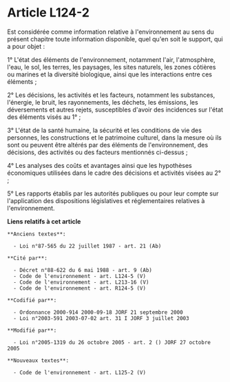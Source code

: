 # Article L124-2

Est considérée comme information relative à l'environnement au sens du présent chapitre toute information disponible, quel
qu'en soit le support, qui a pour objet :

1° L'état des éléments de l'environnement, notamment l'air, l'atmosphère, l'eau, le sol, les terres, les paysages, les sites
naturels, les zones côtières ou marines et la diversité biologique, ainsi que les interactions entre ces éléments ;

2° Les décisions, les activités et les facteurs, notamment les substances, l'énergie, le bruit, les rayonnements, les
déchets, les émissions, les déversements et autres rejets, susceptibles d'avoir des incidences sur l'état des éléments visés
au 1° ;

3° L'état de la santé humaine, la sécurité et les conditions de vie des personnes, les constructions et le patrimoine
culturel, dans la mesure où ils sont ou peuvent être altérés par des éléments de l'environnement, des décisions, des
activités ou des facteurs mentionnés ci-dessus ;

4° Les analyses des coûts et avantages ainsi que les hypothèses économiques utilisées dans le cadre des décisions et
activités visées au 2° ;

5° Les rapports établis par les autorités publiques ou pour leur compte sur l'application des dispositions législatives et
réglementaires relatives à l'environnement.

**Liens relatifs à cet article**

	**Anciens textes**:

	  - Loi n°87-565 du 22 juillet 1987 - art. 21 (Ab)

	**Cité par**:

	  - Décret n°88-622 du 6 mai 1988 - art. 9 (Ab)
	  - Code de l'environnement - art. L124-5 (V)
	  - Code de l'environnement - art. L213-16 (V)
	  - Code de l'environnement - art. R124-5 (V)

	**Codifié par**:

	  - Ordonnance 2000-914 2000-09-18 JORF 21 septembre 2000
	  - Loi n°2003-591 2003-07-02 art. 31 I JORF 3 juillet 2003

	**Modifié par**:

	  - Loi n°2005-1319 du 26 octobre 2005 - art. 2 () JORF 27 octobre 2005

	**Nouveaux textes**:

	  - Code de l'environnement - art. L125-2 (V)
